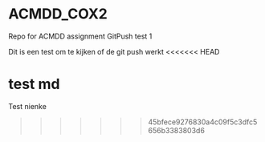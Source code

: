 # ACMDD_COX2
Repo for ACMDD assignment
GitPush test 1

Dit is een test om te kijken of de git push werkt
<<<<<<< HEAD

test md
=======
Test nienke
>>>>>>> 45bfece9276830a4c09f5c3dfc5656b3383803d6
